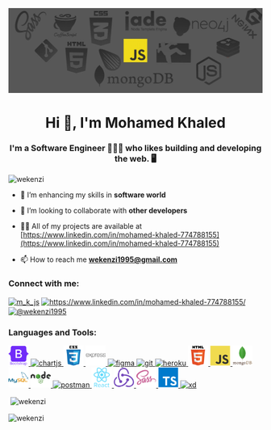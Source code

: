 ![Banner](https://github.com/wekenzi/wekenzi/blob/main/banner.jpg)


<h1 align="center">Hi 👋, I'm Mohamed Khaled</h1>
<h3 align="center">I'm a Software Engineer 👨🏻‍💻 who likes building and developing the web. 🖥️</h3>

<p align="left"> <img src="https://komarev.com/ghpvc/?username=wekenzi&label=Views&color=0e75b6&style=flat" alt="wekenzi" /> </p>

- 🌱 I’m enhancing my skills in **software world**

- 👯 I’m looking to collaborate with **other developers**

- 👨‍💻 All of my projects are available at [https://www.linkedin.com/in/mohamed-khaled-774788155](https://www.linkedin.com/in/mohamed-khaled-774788155)

- 📫 How to reach me **wekenzi1995@gmail.com**

<h3 align="left">Connect with me:</h3>
<p align="left">
<a href="https://twitter.com/m_k_js" target="blank"><img align="center" src="https://cdn.jsdelivr.net/npm/simple-icons@3.0.1/icons/twitter.svg" alt="m_k_js" height="30" width="40" /></a>
<a href="https://linkedin.com/in/https://www.linkedin.com/in/mohamed-khaled-774788155/" target="blank"><img align="center" src="https://cdn.jsdelivr.net/npm/simple-icons@3.0.1/icons/linkedin.svg" alt="https://www.linkedin.com/in/mohamed-khaled-774788155/" height="30" width="40" /></a>
<a href="https://www.hackerrank.com/@wekenzi1995" target="blank"><img align="center" src="https://cdn.jsdelivr.net/npm/simple-icons@3.0.1/icons/hackerrank.svg" alt="@wekenzi1995" height="30" width="40" /></a>
</p>

<h3 align="left">Languages and Tools:</h3>
<p align="left"> <a href="https://getbootstrap.com" target="_blank"> <img src="https://raw.githubusercontent.com/devicons/devicon/master/icons/bootstrap/bootstrap-plain-wordmark.svg" alt="bootstrap" width="40" height="40"/> </a> <a href="https://www.chartjs.org" target="_blank"> <img src="https://www.chartjs.org/media/logo-title.svg" alt="chartjs" width="40" height="40"/> </a> <a href="https://www.w3schools.com/css/" target="_blank"> <img src="https://raw.githubusercontent.com/devicons/devicon/master/icons/css3/css3-original-wordmark.svg" alt="css3" width="40" height="40"/> </a> <a href="https://expressjs.com" target="_blank"> <img src="https://raw.githubusercontent.com/devicons/devicon/master/icons/express/express-original-wordmark.svg" alt="express" width="40" height="40"/> </a> <a href="https://www.figma.com/" target="_blank"> <img src="https://www.vectorlogo.zone/logos/figma/figma-icon.svg" alt="figma" width="40" height="40"/> </a> <a href="https://git-scm.com/" target="_blank"> <img src="https://www.vectorlogo.zone/logos/git-scm/git-scm-icon.svg" alt="git" width="40" height="40"/> </a> <a href="https://heroku.com" target="_blank"> <img src="https://www.vectorlogo.zone/logos/heroku/heroku-icon.svg" alt="heroku" width="40" height="40"/> </a> <a href="https://www.w3.org/html/" target="_blank"> <img src="https://raw.githubusercontent.com/devicons/devicon/master/icons/html5/html5-original-wordmark.svg" alt="html5" width="40" height="40"/> </a> <a href="https://developer.mozilla.org/en-US/docs/Web/JavaScript" target="_blank"> <img src="https://raw.githubusercontent.com/devicons/devicon/master/icons/javascript/javascript-original.svg" alt="javascript" width="40" height="40"/> </a> <a href="https://www.mongodb.com/" target="_blank"> <img src="https://raw.githubusercontent.com/devicons/devicon/master/icons/mongodb/mongodb-original-wordmark.svg" alt="mongodb" width="40" height="40"/> </a> <a href="https://www.mysql.com/" target="_blank"> <img src="https://raw.githubusercontent.com/devicons/devicon/master/icons/mysql/mysql-original-wordmark.svg" alt="mysql" width="40" height="40"/> </a> <a href="https://nodejs.org" target="_blank"> <img src="https://raw.githubusercontent.com/devicons/devicon/master/icons/nodejs/nodejs-original-wordmark.svg" alt="nodejs" width="40" height="40"/> </a> <a href="https://postman.com" target="_blank"> <img src="https://www.vectorlogo.zone/logos/getpostman/getpostman-icon.svg" alt="postman" width="40" height="40"/> </a> <a href="https://reactjs.org/" target="_blank"> <img src="https://raw.githubusercontent.com/devicons/devicon/master/icons/react/react-original-wordmark.svg" alt="react" width="40" height="40"/> </a> <a href="https://redux.js.org" target="_blank"> <img src="https://raw.githubusercontent.com/devicons/devicon/master/icons/redux/redux-original.svg" alt="redux" width="40" height="40"/> </a> <a href="https://sass-lang.com" target="_blank"> <img src="https://raw.githubusercontent.com/devicons/devicon/master/icons/sass/sass-original.svg" alt="sass" width="40" height="40"/> </a> <a href="https://www.typescriptlang.org/" target="_blank"> <img src="https://raw.githubusercontent.com/devicons/devicon/master/icons/typescript/typescript-original.svg" alt="typescript" width="40" height="40"/> </a> <a href="https://www.adobe.com/products/xd.html" target="_blank"> <img src="https://cdn.worldvectorlogo.com/logos/adobe-xd.svg" alt="xd" width="40" height="40"/> </a> </p>

<p>&nbsp;<img align="center" src="https://github-readme-stats.vercel.app/api?username=wekenzi&show_icons=true&title_color=000000&text_color=000000&locale=en" alt="wekenzi" /></p>

<p><img align="center" src="https://github-readme-streak-stats.herokuapp.com/?user=wekenzi&" alt="wekenzi" /></p>
